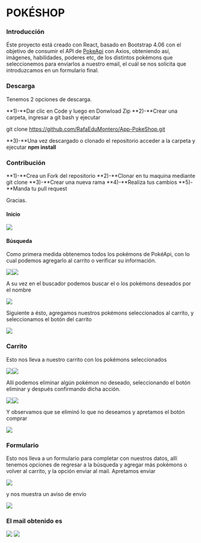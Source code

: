 # POKÉSHOP

### Introducción

Éste proyecto está creado con React, basado en Bootstrap 4.06 con el objetivo de consumir el API de [PokeApi](https://pokeapi.co) con Axios, obteniendo así, imágenes, habilidades, poderes etc, de los distintos pokémons que seleccionemos para enviarlos a nuestro email, el cuál se nos solicita que introduzcamos en un formulario final.

### Descarga

Tenemos 2 opciones de descarga.

**1)-**Dar clic en Code y luego en Donwload Zip
**2)-**Crear una carpeta, ingresar a git bash y ejecutar

git clone https://github.com/RafaEduMontero/App-PokeShop.git

**3)-**Una vez descargado o clonado el repositorio acceder a la carpeta y ejecutar **npm install**

### Contribución

**1)-**Crea un Fork del repositorio
**2)-**Clonar en tu maquina mediante git clone 
**3)-**Crear una nueva rama
**4)-**Realiza tus cambios
**5)-**Manda tu pull request

Gracias.

#### Inicio
![](https://i.ibb.co/3W595YV/Inicio.png)
#### Búsqueda
Como primera medida obtenemos todos los pokémons de PokéApi, con lo cual podemos agregarlo al carrito o verificar su información.

![](https://i.ibb.co/0Jwcxy4/busqueda1.png)![](https://i.ibb.co/sJmtZX2/detalle.png)

A su vez en el buscador podemos buscar el o los pokémons deseados por el nombre

![](https://i.ibb.co/W2LTDKQ/busqueda2.png)

Siguiente a ésto, agregamos nuestros pokémons seleccionados al carrito, y seleccionamos el botón del carrito

![](https://i.ibb.co/PGgDrmF/agragando.png)

### Carrito
Esto nos lleva a nuestro carrito con los pokémons seleccionados

![](https://i.ibb.co/WyGDBFK/cart1.png)![](https://i.ibb.co/1TVK2y0/cart2.png)

Allí podemos eliminar algún pokémon no deseado, seleccionando el botón eliminar y después confirmando dicha acción.

![](https://i.ibb.co/SDggj1T/cart3.png)![](https://i.ibb.co/Yf7g8ts/cart4.png)

Y observamos que se eliminó lo que no deseamos y apretamos el botón comprar

![](https://i.ibb.co/vBZf9ym/cart5.png)

### Formulario

Esto nos lleva a un formulario para completar con nuestros datos, allí tenemos opciones de regresar a la búsqueda y agregar más pokémons o volver al carrito, y la opción enviar al mail. Apretamos enviar

![](https://i.ibb.co/pv0WW6t/formulario1.png)

y nos muestra un aviso de envío

![](https://i.ibb.co/wyVCpNR/formulario2.png)

### El mail obtenido es

![](https://i.ibb.co/jyB63Fk/mail1.png)
![](https://i.ibb.co/tK4M5y7/mail2.png)